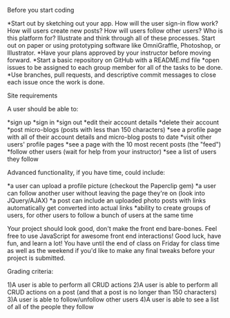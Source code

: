 Before you start coding

*Start out by sketching out your app. How will the user sign-in flow work? How will users create new posts? How will users follow other users? Who is this platform for? Illustrate and think through all of these processes. Start out on paper or using prototyping software like OmniGraffle, Photoshop, or Illustrator.
*Have your plans approved by your instructor before moving forward.
*Start a basic repository on GitHub with a README.md file
*open issues to be assigned to each group member for all of the tasks to be done.
*Use branches, pull requests, and descriptive commit messages to close each issue once the work is done.

Site requirements

A user should be able to:

*sign up
*sign in
*sign out
*edit their account details
*delete their account
*post micro-blogs (posts with less than 150 characters)
*see a profile page with all of their account details and micro-blog posts to date
*visit other users' profile pages
*see a page with the 10 most recent posts (the "feed")
*follow other users (wait for help from your instructor)
*see a list of users they follow

Advanced functionality, if you have time, could include:

*a user can upload a profile picture (checkout the Paperclip gem)
*a user can follow another user without leaving the page they're on (look into JQuery/AJAX)
*a post can include an uploaded photo posts with links automatically get converted into actual links
*ability to create groups of users, for other users to follow a bunch of users at the same time

Your project should look good, don't make the front end bare-bones. Feel free to use JavaScript for awesome front end interactions! Good luck, have fun, and learn a lot! You have until the end of class on Friday for class time as well as the weekend if you'd like to make any final tweaks before your project is submitted.

Grading criteria:

1)A user is able to perform all CRUD actions
2)A user is able to perform all CRUD actions on a post (and that a post is no longer than 150 characters)
3)A user is able to follow/unfollow other users
4)A user is able to see a list of all of the people they follow